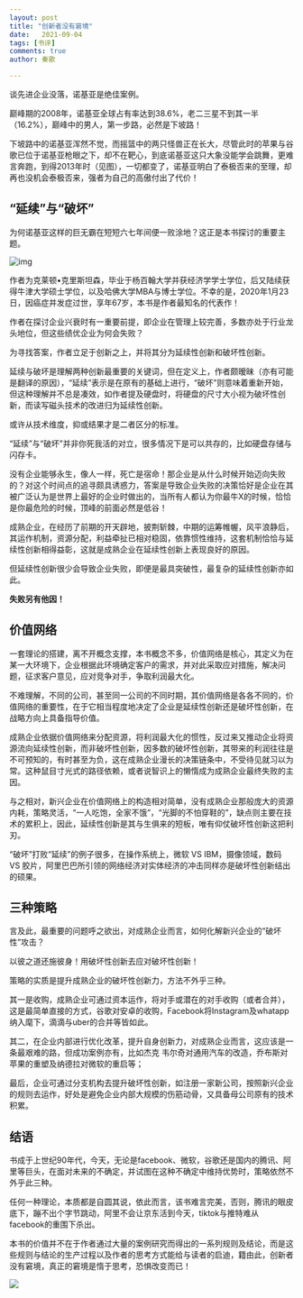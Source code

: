 ```yaml
---
layout: post
title: "创新者没有窘境"
date:   2021-09-04
tags: [书评]
comments: true
author: 秦歌

---
```


谈先进企业没落，诺基亚是绝佳案例。

 

巅峰期的2008年，诺基亚全球占有率达到38.6%，老二三星不到其一半（16.2%），巅峰中的男人，第一步路，必然是下坡路！

 

下坡路中的诺基亚浑然不觉，而摇篮中的两只怪兽正在长大，尽管此时的苹果与谷歌已位于诺基亚枪眼之下，却不在靶心，到底诺基亚这只大象没能学会跳舞，更难言奔跑，到得2013年时（见图），一切都变了，诺基亚明白了泰极否来的至理，却再也没机会泰极否来，强者为自己的高傲付出了代价！

 

## **“延续”与“破坏”**

 

为何诺基亚这样的巨无霸在短短六七年间便一败涂地？这正是本书探讨的重要主题。

 



![img](https://raw.githubusercontent.com/jandyxu/jandyxu.github.io/master/images/chuangxin/nokia.jpg)

 



作者为克莱顿•克里斯坦森，毕业于杨百翰大学并获经济学学士学位，后又陆续获得牛津大学硕士学位，以及哈佛大学MBA与博士学位。不幸的是，2020年1月23日，因癌症并发症过世，享年67岁，本书是作者最知名的代表作！



作者在探讨企业兴衰时有一重要前提，即企业在管理上较完善，多数亦处于行业龙头地位，但这些绩优企业为何会失败？



为寻找答案，作者立足于创新之上，并将其分为延续性创新和破坏性创新。



延续与破坏是理解两种创新最重要的关键词，但在定义上，作者颇暧昧（亦有可能是翻译的原因），“延续”表示是在原有的基础上进行，“破坏”则意味着重新开始，但这种理解并不总是凑效，如作者提及硬盘时，将硬盘的尺寸大小视为破坏性创新，而读写磁头技术的改进归为延续性创新。



或许从技术维度，抑或结果才是二者区分的标准。

 

“延续”与“破坏”并非你死我活的对立，很多情况下是可以共存的，比如硬盘存储与闪存卡。

 

没有企业能够永生，像人一样，死亡是宿命！那企业是从什么时候开始迈向失败的？对这个时间点的追寻颇具诱惑力，答案是导致企业失败的决策恰好是企业在其被广泛认为是世界上最好的企业时做出的，当所有人都认为你最牛X的时候，恰恰是你最危险的时候，顶峰的前面必然是低谷！

 

成熟企业，在经历了前期的开天辟地，披荆斩棘，中期的运筹帷幄，风平浪静后，其运作机制，资源分配，利益牵扯已相对稳固，依靠惯性维持，这套机制恰恰与延续性创新相得益彰，这就是成熟企业在延续性创新上表现良好的原因。



但延续性创新很少会导致企业失败，即便是最具突破性，最复杂的延续性创新亦如此。

 

**失败另有他因！**

 

## **价值网络**

 

一套理论的搭建，离不开概念支撑，本书概念不多，价值网络是核心，其定义为在某一大环境下，企业根据此环境确定客户的需求，并对此采取应对措施，解决问题，征求客户意见，应对竞争对手，争取利润最大化。

 

不难理解，不同的公司，甚至同一公司的不同时期，其价值网络是各各不同的，价值网络的重要性，在于它相当程度地决定了企业是延续性创新还是破坏性创新，在战略方向上具备指导价值。

 

成熟企业依据价值网络来分配资源，将利润最大化的惯性，反过来又推动企业将资源流向延续性创新，而非破坏性创新，因多数的破坏性创新，其带来的利润往往是不可预知的，有时甚至为负，这在成熟企业漫长的决策链条中，不受待见就习以为常。这种鼠目寸光式的路径依赖，或者说智识上的懒惰成为成熟企业最终失败的主因。

 

与之相对，新兴企业在价值网络上的构造相对简单，没有成熟企业那般庞大的资源内耗，策略灵活，“一人吃饱，全家不饿”，“光脚的不怕穿鞋的”，缺点则主要在技术的累积上，因此，延续性创新是其与生俱来的短板，唯有仰仗破坏性创新这把利刃。



“破坏”打败“延续”的例子很多，在操作系统上，微软 VS IBM，摄像领域，数码 VS 胶片，阿里巴巴所引领的网络经济对实体经济的冲击同样亦是破坏性创新结出的硕果。

 

## **三种策略**

 

言及此，最重要的问题呼之欲出，对成熟企业而言，如何化解新兴企业的“破坏性”攻击？



以彼之道还施彼身！用破坏性创新去应对破坏性创新！

 

策略的实质是提升成熟企业的破坏性创新力，方法不外乎三种。

 

其一是收购，成熟企业可通过资本运作，将对手或潜在的对手收购（或者合并），这是最简单直接的方式，谷歌对安卓的收购，Facebook将Instagram及whatapp纳入麾下，滴滴与uber的合并等皆如此。



其二，在企业内部进行优化改革，提升自身创新力，对成熟企业而言，这应该是一条最艰难的路，但成功案例亦有，比如杰克 韦尔奇对通用汽车的改造，乔布斯对苹果的重塑及纳德拉对微软的重启等；

 

最后，企业可通过分支机构去提升破坏性创新，如注册一家新公司，按照新兴企业的规则去运作，好处是避免企业内部大规模的伤筋动骨，又具备母公司原有的技术积累。



## 结语



书成于上世纪90年代，今天，无论是facebook、微软，谷歌还是国内的腾讯、阿里等巨头，在面对未来的不确定，并试图在这种不确定中维持优势时，策略依然不外乎此三种。



任何一种理论，本质都是自圆其说，依此而言，该书难言完美，否则，腾讯的眼皮底下，蹦不出个字节跳动，阿里不会让京东活到今天，tiktok与推特难从facebook的重围下杀出。



本书的价值并不在于作者通过大量的案例研究而得出的一系列规则及结论，而是这些规则与结论的生产过程以及作者的思考方式能给与读者的启迪，籍由此，创新者没有窘境，真正的窘境是惰于思考，恐惧改变而已！



![](https://raw.githubusercontent.com/jandyxu/jandyxu.github.io/master/images/chuangxin/ch.png)

